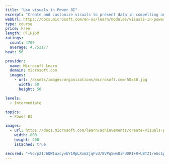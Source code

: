 ```yaml
---
title: "Use visuals in Power BI"
excerpt: "Create and customize visuals to present data in compelling and insightful ways."
webUrl: https://docs.microsoft.com/en-us/learn/modules/visuals-in-power-bi/
type: course
price: Free
length: PT1H16M
ratings:
  count: 4709
  average: 4.752177
heat: 56

provider:
  name: Microsoft Learn
  domain: microsoft.com
  images:
    - url: /assets/images/organizations/microsoft.com-50x50.jpg
      width: 50
      height: 50

levels:
  - Intermediate

topics:
  - Power BI

images:
  - url: https://docs.microsoft.com/learn/achievements/create-visuals-power-bi-desktop-social.png
    width: 800
    height: 400
    isCached: true

secured: "+Vo/p21J6QW1uxcyvbY1MpLXom2jqFvU/8VPq5wmDiFUDRI+R+U8TZ1/e6c1pktIu2mvujh9aDbQRRqe0+5Bbn+zDImJRlbqjdNzfUsswZgns5qEeusqR/NaK8HONqjj0rR2j6/xCqzi3DDGzzxlaN1GkyGDKRQd4e/XW1/I5t6TQnT7Dy8F0ImgS+58sPH0lnHgkty+ez5175UBHqKSsZDk82RPwPEOVz+zYtQXQC0YsgWihidK6c2K1l5oEjlXNWDW7D7Ry3okM1Z7RqhszFyEsL7+Aybb+VM5eemqxAoyRKNZOdoMByd1+u/5UKEfMo2bvFPYHjqZ3QFuoRmsPrmeKpIhZ2QDcZlOWDVtaWnM/MY73fZcGekl75d2nx9mr9j6y///kWstlnS8DW7uqyruYxRrkdqjoZFP952/JZo=;a9luvLV4ND4+FVjO014hgQ=="
---
```



